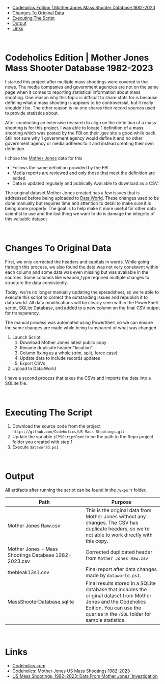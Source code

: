 
- [Codeholics Edition | Mother Jones Mass Shooter Database 1982-2023](#codeholics-edition--mother-jones-mass-shooter-database-1982-2023)
- [Changes To Original Data](#changes-to-original-data)
- [Executing The Script](#executing-the-script)
- [Output](#output)
- [Links](#links)

<br>

# Codeholics Edition | Mother Jones Mass Shooter Database 1982-2023

I started this project after multiple mass shootings were covered in the news. The media companies and government agencies are not on the same page when it comes to reporting statistical information about mass shooting. One reason why this topic is difficult to share stats for is because defining what a mass shooting is appears to be controversial, but it really shouldn't be. The other reason is no one shares their record sources used to provide statistics about. 

After conducting an extensive research to align on the definition of a mass shooting is for this project. I was able to locate 1 definition of a mass shooting which was posted by the FBI on their .gov site a good while back. Still not sure why 1 government agency would define it and no other government agency or media adheres to it and instead creating their own definition.

I chose the [Mother Jones](https://www.motherjones.com/) data for this

- Follows the same definition provided by the FBI.
- Media reports are reviewed and only those that meet the definition are added.
- Data is updated regularly and publically Available to download as a CSV.

The original dataset Mother Jones created has a few issues that is addressed before being uploaded to [Data.World](https://data.world/).
These changes used to be done manually but requires time and attention to detail to make sure it is being done properly. The goal is to help make it more useful for other data scientist to use and the last thing we want to do is damage the integrity of this valuable dataset

<br>

# Changes To Original Data

First, we only corrected the headers and capitals in words. While going through this process, we also found the data was not very consistent within each column and some data was even missing but was available in the sources. Some columns like weapon_type required multiple changes to structure the data consistently. 

Today, we're no longer manually updating the spreadsheet, so we're able to execute this script to correct the outstanding issues and republish it to data.world. All data modifications will be clearly seen within the PowerShell script, SQLite Database, and added to a new column on the final CSV output for transparency. 

The manual process was automated using PowerShell, so we can ensure the same changes are made while being transparent of what was changed. 

1. Launch Script
   1. Download Mother Jones latest public copy
   2. Rename duplicate header "location"
   3. Column fixing as a whole (trim, split, force case)
   4. Update data to include records updates
   5. Export CSVs
2. Upload to Data.World

I have a second process that takes the CSVs and imports the data into a SQLite file.


<br>

# Executing The Script

1. Download the source code from the project `https://github.com/Codeholics/US-Mass-Shootings.git`
2. Update the variable `$CPSScriptRoot` to be the path to the Repo project folder you created with step 1.
3. Execute `dataworld.ps1`

<br>

# Output

All artifacts after running the script can be found in the `/Export` folder.

|Path|Purpose|
|---|---|
|Mother Jones Raw.csv|This is the original data from Mother Jones without any changes. The CSV has duplicate headers, so we're not able to work directly with this copy.|
|Mother Jones - Mass Shootings Database 1982-2023.csv|Corrected duplicated header from `Mother Jones Raw.csv`|
|thebleak13s1.csv|Final report after data changes made by `dataworld.ps1`.
|MassShooterDatabase.sqlite|Final results stored in a SQLite database that includes the original dataset from Mother Jones and the Codeholics Edition. You can use the queries in the `/SQL` folder for sample statistics.|

<br>

# Links

- [Codeholics.com](https://codeholics.com)
- [Codeholics: Mother Jones US Mass Shootings 1982-2023](https://data.world/thebleak/thebleak13s1)
- [US Mass Shootings, 1982–2023: Data From Mother Jones’ Investigation](https://www.motherjones.com/politics/2012/12/mass-shootings-mother-jones-full-data/)